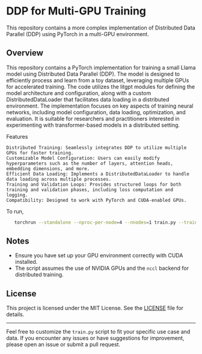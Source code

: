# DDP for Multi-GPU Training

This repository contains a more complex implementation of Distributed Data Parallel (DDP) using PyTorch in a multi-GPU environment. 

## Overview
This repository contains a PyTorch implementation for training a small Llama model using Distributed Data Parallel (DDP). The model is designed to efficiently process and learn from a toy dataset, leveraging multiple GPUs for accelerated training. The code utilizes the litgpt modules for defining the model architecture and configuration, along with a custom DistributedDataLoader that facilitates data loading in a distributed environment. The implementation focuses on key aspects of training neural networks, including model configuration, data loading, optimization, and evaluation. It is suitable for researchers and practitioners interested in experimenting with transformer-based models in a distributed setting.

Features

    Distributed Training: Seamlessly integrates DDP to utilize multiple GPUs for faster training.
    Customizable Model Configuration: Users can easily modify hyperparameters such as the number of layers, attention heads, embedding dimensions, and more.
    Efficient Data Loading: Implements a DistributedDataLoader to handle data loading across multiple processes.
    Training and Validation Loops: Provides structured loops for both training and validation phases, including loss computation and logging.
    Compatibility: Designed to work with PyTorch and CUDA-enabled GPUs.

To run,
```bash
   torchrun --standalone --nproc-per-node=4 --nnodes=1 train.py --train_file "/mnt/train/train.pkl" --valid_file "/mnt/val/val.pkl"
   ```

## Notes

- Ensure you have set up your GPU environment correctly with CUDA installed.
- The script assumes the use of NVIDIA GPUs and the `nccl` backend for distributed training.

## License

This project is licensed under the MIT License. See the [LICENSE](LICENSE) file for details.

---

Feel free to customize the `train.py` script to fit your specific use case and data. If you encounter any issues or have suggestions for improvement, please open an issue or submit a pull request.